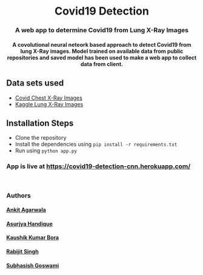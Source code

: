 <h1 align="center" >Covid19 Detection</h1>
<h3 align="center">A web app to determine Covid19 from Lung X-Ray Images</h3>
<h4 align="center">A covolutional neural neteork based approach to detect Covid19 from lung X-Ray images. Model trained on available data from public repositories and saved model has been used to make a web app to collect data from client.</h4>

## Data sets used
* [Covid Chest X-Ray Images](https://github.com/ieee8023/covid-chestxray-dataset)
* [Kaggle Lung X-Ray Images](https://www.kaggle.com/paultimothymooney/chest-xray-pneumonia)
## Installation Steps
* Clone the repository
* Install the dependencies using `pip install -r requirements.txt`
* Run using `python app.py`
### App is live at https://covid19-detection-cnn.herokuapp.com/
<br>

### Authors

#### [Ankit Agarwala](https://github.com/AnkitAgarwal98)
#### [Asurjya Handique](https://www.linkedin.com/in/shivangsu-x-nwal-29484417a/)
#### [Kaushik Kumar Bora](https://www.linkedin.com/in/kaushik-kumar-bora-363952169/)
#### [Rabijit Singh](https://github.com/rabijitsingh) 
#### [Subhasish Goswami](https://github.com/subhasishgosw5)


